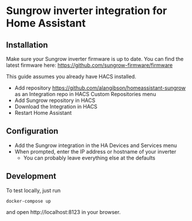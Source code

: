 # Sungrow inverter integration for Home Assistant

## Installation

Make sure your Sungrow inverter firmware is up to date. You can find the latest firmware here:
https://github.com/sungrow-firmware/firmware

This guide assumes you already have HACS installed.

- Add repository https://github.com/alangibson/homeassistant-sungrow as an Integration repo in HACS Custom Repositories menu
- Add Sungrow repository in HACS
- Download the Integration in HACS
- Restart Home Assistant

## Configuration

- Add the Sungrow integration in the HA Devices and Services menu
- When prompted, enter the IP address or hostname of your inverter
  - You can probably leave everything else at the defaults

## Development

To test locally, just run

```
docker-compose up
```

and open http://localhost:8123 in your browser.
